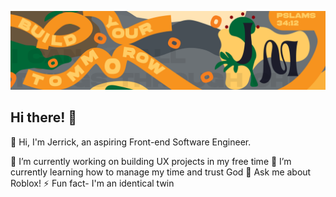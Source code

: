 ![Header](./Github-Header-Art-01.png)
## Hi there! 👋

👋 Hi, I'm Jerrick, an aspiring Front-end Software Engineer.

🔭 I’m currently working on building UX projects in my free time
🌱 I’m currently learning how to manage my time and trust God
💬 Ask me about Roblox!
⚡ Fun fact- I'm an identical twin 

<!--
**Jermil2990/Jermil2990** is a ✨ _special_ ✨ repository because its `README.md` (this file) appears on your GitHub profile.

    
    -
    -
    -
  =
+
- 🔭 I’m currently working on ...
- 🌱 I’m currently learning ...
- 👯 I’m looking to collaborate on ...
- 🤔 I’m looking for help with ...
- 💬 Ask me about ...
- 📫 How to reach me: ...
- 😄 Pronouns: ...
- ⚡ Fun fact: ...
-->

